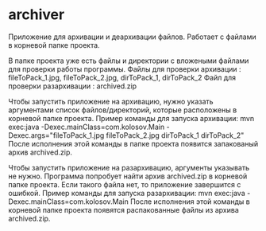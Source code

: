 # archiver
Приложение для архивации и деархивации файлов.
Работает с файлами в корневой папке проекта.

В папке проекта уже есть файлы и директории с вложеными файлами для проверки работы программы.
Файлы для проверки архивации : fileToPack_1.jpg, fileToPack_2.jpg, dirToPack_1, dirToPack_2
Файл для проверки разархивации : archived.zip

Чтобы запустить приложение на архивацию, нужно указать аргументами список файлов/директорий, которые расположены в корневой папке проекта.
Пример команды для запуска архивации:
mvn exec:java -Dexec.mainClass=com.kolosov.Main -Dexec.args="fileToPack_1.jpg fileToPack_2.jpg dirToPack_1 dirToPack_2"
После исполнения этой команды в папке проекта появится запакованый архив archived.zip.

Чтобы запустить приложение на разархивацию, аргументы указывать не нужно.
Программа попробует найти архив archived.zip в корневой папке проекта. Если такого файла нет, то приложение завершится с ошибкой.
Пример команды для запуска разархивации:
mvn exec:java -Dexec.mainClass=com.kolosov.Main
После исполнения этой команды в корневой папке проекта появятся распакованные файлы из архива archived.zip.
